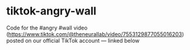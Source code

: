 # tiktok-angry-wall
Code for the #angry #wall video (https://www.tiktok.com/@theneurallab/video/7553129877055016203) posted on our official TikTok account — linked below‎‎ 
